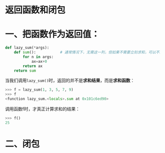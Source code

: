# 返回函数和闭包

# 一、把函数作为返回值：

```python
def lazy_sum(*args):
    def sum():           # 通常情况下，无需这一列，但如果不需要立刻求和，可以不返回求和的结果，而是返回求和的函数
        for n in args:
            ax=ax+0
        return ax
    return sum
```

当我们调用`lazy_sum()`时，返回的并不是**求和结果**，而是**求和函数**：

```python
>>> f = lazy_sum(1, 3, 5, 7, 9)
>>> f
<function lazy_sum.<locals>.sum at 0x101c6ed90>
```

调用函数f时，才真正计算求和的结果：

```python
>>> f()
25
```


# 二、闭包